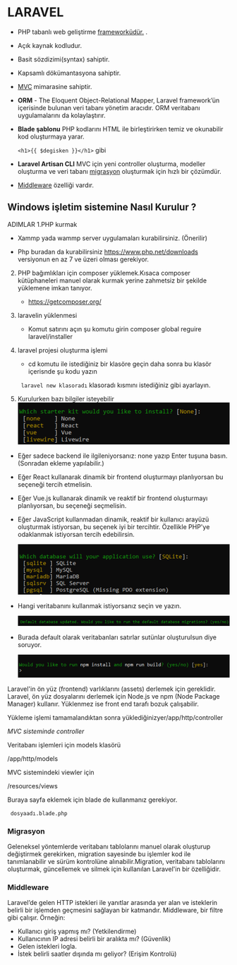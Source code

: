 # LARAVEL
* PHP tabanlı web geliştirme [frameworküdür.](https://github.com/xBugor/WebFrameWork)
.
* Açık kaynak kodludur.
* Basit sözdizimi(syntax) sahiptir.
* Kapsamlı dökümantasyona sahiptir.
* [MVC](https://github.com/xBugor/MVC) mimarasine sahiptir.
* **ORM** - The Eloquent Object-Relational Mapper, Laravel framework’ün içerisinde bulunan veri tabanı yönetim aracıdır. ORM veritabanı uygulamalarını da kolaylaştırır.
* **Blade şablonu** PHP kodlarını HTML ile birleştirirken temiz ve okunabilir kod oluşturmaya yarar.

    ```<h1>{{ $degisken }}</h1>``` gibi

* **Laravel Artisan CLI**  MVC için yeni controller oluşturma, modeller oluşturma ve veri tabanı [migrasyon](#Migrasyon)
 oluşturmak için hızlı bir çözümdür.


* [Middleware](#Middleware) özelliği vardır.


## Windows işletim sistemine Nasıl Kurulur ?

ADIMLAR
1.PHP kurmak

 * Xammp yada wammp server uygulamaları kurabilirsiniz. (Önerilir)

  *  Php buradan da kurabilirsiniz https://www.php.net/downloads  versiyonun en az 7 ve üzeri olması gerekiyor. 

2. PHP bağımlıkları için composer yüklemek.Kısaca composer kütüphaneleri manuel olarak kurmak yerine  zahmetsiz bir şekilde yüklemene imkan tanıyor.
    * https://getcomposer.org/

3. laravelin yüklenmesi
    * Komut satırını açın şu komutu girin composer global reguire laravel/installer
4. laravel projesi oluşturma işlemi
    * cd komutu ile istediğiniz bir klasöre geçin daha sonra bu klasör içerisnde şu kodu yazın
   
    ``` laravel new klasoradı``` klasoradı kısmını istediğiniz gibi ayarlayın.

5. Kurulurken bazı bilgiler isteyebilir   
  ![Photo by xBugor][resim]

[resim]: ./assets/Kurulum1.PNG "Front-End Seçimi"

- Eğer sadece backend ile ilgileniyorsanız: none yazıp Enter tuşuna basın. (Sonradan ekleme yapılabilir.)
- Eğer React kullanarak dinamik bir frontend oluşturmayı planlıyorsan bu seçeneği tercih etmelisin.
-  Eğer Vue.js kullanarak dinamik ve reaktif bir frontend oluşturmayı planlıyorsan, bu seçeneği seçmelisin.
- Eğer JavaScript kullanmadan dinamik, reaktif bir kullanıcı arayüzü oluşturmak istiyorsan, bu seçenek iyi bir tercihtir. Özellikle PHP'ye odaklanmak istiyorsan tercih edebilirsin.

  ![Photo by xBugor][resim2]

[resim2]: ./assets/Kurulum2.PNG "Veri tabananı seçimi"

* Hangi veritabanını kullanmak istiyorsanız seçin ve yazın.


  ![Photo by xBugor][resim3]

[resim3]: ./assets/Kurulum3.PNG "Veritabanı default ayarlar"

* Burada default olarak veritabanları satırlar sutünlar oluşturulsun diye soruyor.


  ![Photo by xBugor][resim4]

[resim4]: ./assets/Kurulum4.PNG "Veritabanı default ayarlar"

Laravel'in ön yüz (frontend) varlıklarını (assets) derlemek için gereklidir. Laravel, ön yüz dosyalarını derlemek için Node.js ve npm (Node Package Manager) kullanır. Yüklenmez ise front end tarafı bozuk çalışabilir.





Yükleme işlemi tamamalandıktan sonra yüklediğinizyer/app/http/controller

*MVC sisteminde controller*

Veritabanı işlemleri için models klasörü


/app/http/models


MVC sistemindeki viewler için

/resources/views

Buraya sayfa eklemek için blade de kullanmanız gerekiyor.
     
     dosyaadı.blade.php



### Migrasyon
Geleneksel yöntemlerde veritabanı tablolarını manuel olarak oluşturup değiştirmek gerekirken, migration sayesinde bu işlemler kod ile tanımlanabilir ve sürüm kontrolüne alınabilir.Migration, veritabanı tablolarını oluşturmak, güncellemek ve silmek için kullanılan Laravel'in bir özelliğidir.
### Middleware 
Laravel’de gelen HTTP istekleri ile yanıtlar arasında yer alan ve isteklerin belirli bir işlemden geçmesini sağlayan bir katmandır.
Middleware, bir filtre gibi çalışır. Örneğin:

- Kullanıcı giriş yapmış mı? (Yetkilendirme)
- Kullanıcının IP adresi belirli bir aralıkta mı? (Güvenlik)
- Gelen istekleri logla.
- İstek belirli saatler dışında mı geliyor? (Erişim Kontrolü)